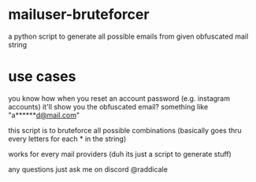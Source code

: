 # mailuser-bruteforcer
a python script to generate all possible emails from given obfuscated mail string

# use cases
you know how when you reset an account password (e.g. instagram accounts) it'll show you the obfuscated email?
something like "a******d@mail.com"

this script is to bruteforce all possible combinations (basically goes thru every letters for each * in the string)

works for every mail providers (duh its just a script to generate stuff)

any questions just ask me on discord @raddicale
